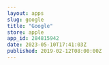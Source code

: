 ```yaml
---
layout: apps
slug: google
title: "Google"
store: apple
app_id: 284815942
date: 2023-05-10T17:41:03Z
published: 2019-02-12T08:00:00Z
---
```

